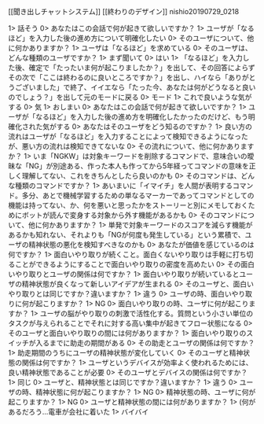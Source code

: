 
[[聞き出しチャットシステム]] [[終わりのデザイン]] nishio20190729_0218

1> 話そう
0> あなたはこの会話で何が起きて欲しいですか？
1> ユーザが「なるほど」を入力した後の進め方について明確化したい
0> そのユーザについて、他に何かありますか？
1> ユーザは「なるほど」を求めている
0> そのユーザは、どんな種類のユーザですか？
1> まず聞いて
0> はい
1> 「なるほど」を入力した後、確定で「たったいま何が起こりましたか？」を出して、その回答によらずその次で「ここは終わるのに良いところですか？」を出し、ハイなら「ありがとうございました」で終了、イイエなら「たった今、あなたは何がどうなると良いのでしょう？」を出して元のモードに戻る
0> モード
1> これで良いような気がする
0> 気
1> おしまい
0> あなたはこの会話で何が起きて欲しいですか？
1> ユーザが「なるほど」を入力した後の進め方を明確化したかったのだけど、もう明確化された気がする
0> あなたはそのユーザをどう知るのですか？
1> 良い方の流れはユーザが「なるほど」を入力することによって検知できるようになったが、悪い方の流れは検知できてないな
0> その流れについて、他に何かありますか？
1> いま「NGKW」は対象キーワードを削除するコマンドで、意味合いの曖昧な「NG」が別途ある、作った本人も作ってから5年経ってコマンドの意味を正しく理解してない、これをきちんとしたら良いのかも
0> そのコマンドは、どんな種類のコマンドですか？
1> あいまいに「イマイチ」を人間が表明するコマンド。多分、あとで機械学習するための単なるマーカーであってコマンドとしての機能は持ってない、か、何を悪いと思ったかをストーリーと別にメモしておくためにボットが読んで変身する対象から外す機能があるかも
0> そのコマンドについて、他に何かありますか？
1> 単発で対象キーワードのスコアを減らす機能があるかも知れない、それよりも「NGが何度も発生している」という累積で、ユーザの精神状態の悪化を検知すべきなのかも
0> あなたが価値を感じているのは何ですか？
1> 面白いやり取りが続くこと。面白くないやり取りは手軽に打ち切ることができるようにすることで面白いやり取りの密度を高めたい
0> その面白いやり取りとユーザの関係は何ですか？
1> 面白いやり取りが続いているとユーザの精神状態が良くなって新しいアイデアが生まれる
0> そのユーザと、面白いやり取りとは同じですか？違いますか？
1> 違う
0> ユーザの時、面白いやり取りに何が起こりますか？
1> NG
0> 面白いやり取りの時、ユーザに何が起こりますか？
1> ユーザの脳がやり取りの刺激で活性化する。質問という小さい単位のタスクが与えられることでそれに対する高い集中が起きてフロー状態になる
0> そのユーザと面白いやり取りの間には何がありますか？
1> 面白いやり取りのスイッチが入るまでに助走の期間がある
0> その助走とユーザの関係は何ですか？
1> 助走期間のうちにユーザの精神状態が変化していく
0> そのユーザと精神状態の関係は何ですか？
1> ユーザというデバイスが効率よく使われるためには、良い精神状態であることが必要
0> そのユーザとデバイスの関係は何ですか？
1> 同じ
0> ユーザと、精神状態とは同じですか？違いますか？
1> 違う
0> ユーザの時、精神状態に何が起こりますか？
1> NG
0> 精神状態の時、ユーザに何が起こりますか？
1> NG
0> ユーザと精神状態の間には何がありますか？
1> (何があるだろう…電車が会社に着いた
1> バイバイ
